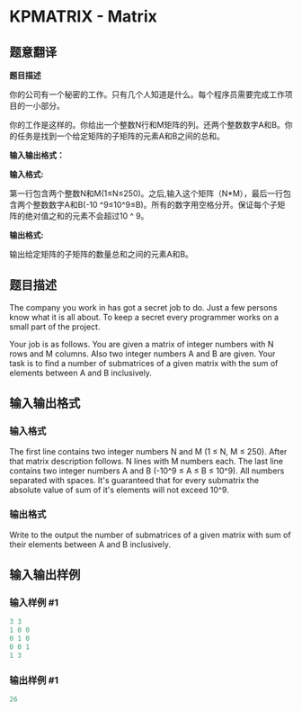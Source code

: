 # KPMATRIX - Matrix

## 题意翻译

**题目描述**

你的公司有一个秘密的工作。只有几个人知道是什么。每个程序员需要完成工作项目的一小部分。

你的工作是这样的。你给出一个整数N行和M矩阵的列。还两个整数数字A和B。你的任务是找到一个给定矩阵的子矩阵的元素A和B之间的总和。

**输入输出格式：**

**输入格式:**

第一行包含两个整数N和M(1≤N≤250)。之后,输入这个矩阵（N*M），最后一行包含两个整数数字A和B(-10 ^9≤10^9≤B)。所有的数字用空格分开。保证每个子矩阵的绝对值之和的元素不会超过10 ^ 9。

**输出格式:**

输出给定矩阵的子矩阵的数量总和之间的元素A和B。

## 题目描述

The company you work in has got a secret job to do. Just a few persons know what it is all about. To keep a secret every programmer works on a small part of the project.

Your job is as follows. You are given a matrix of integer numbers with N rows and M columns. Also two integer numbers A and B are given. Your task is to find a number of submatrices of a given matrix with the sum of elements between A and B inclusively.

## 输入输出格式

### 输入格式

The first line contains two integer numbers N and M (1 ≤ N, M ≤ 250). After that matrix description follows. N lines with M numbers each. The last line contains two integer numbers A and B (-10^9 ≤ A ≤ B ≤ 10^9). All numbers separated with spaces. It's guaranteed that for every submatrix the absolute value of sum of it's elements will not exceed 10^9.

### 输出格式

Write to the output the number of submatrices of a given matrix with sum of their elements between A and B inclusively.

## 输入输出样例

### 输入样例 #1

```cpp
3 3
1 0 0
0 1 0
0 0 1
1 3
```


### 输出样例 #1

```cpp
26
```


